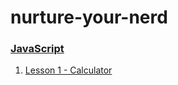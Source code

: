 # nurture-your-nerd
### [JavaScript](javascript/README.md)
1. [Lesson 1 - Calculator](javascript/lesson1/README.md)


